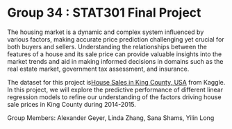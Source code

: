 # Group 34 : STAT301 Final Project

The housing market is a dynamic and complex system influenced by various factors, making accurate price prediction challenging yet crucial for both buyers and sellers. Understanding the relationships between the features of a house and its sale price can provide valuable insights into the market trends and aid in making informed decisions in domains such as the real estate market, government tax assessment, and insurance.

The dataset for this project is[House Sales in King County, USA](https://www.kaggle.com/datasets/harlfoxem/housesalesprediction/code) from Kaggle. In this project, we will explore the predictive performance of different linear regression models to refine our understanding of the factors driving house sale prices in King County during 2014-2015.

Group Members: Alexander Geyer, Linda Zhang, Sana Shams, Yilin Long